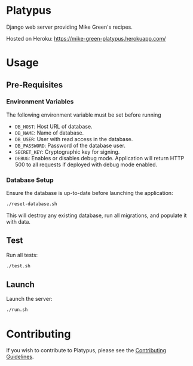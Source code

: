 Platypus
========

Django web server providing Mike Green's recipes.

Hosted on Heroku: https://mike-green-platypus.herokuapp.com/

# Usage

## Pre-Requisites

### Environment Variables

The following environment variable must be set before running

* `DB_HOST`: Host URL of database.
* `DB_NAME`: Name of database.
* `DB_USER`: User with read access in the database.
* `DB_PASSWORD`: Password of the database user.
* `SECRET_KEY`: Cryptographic key for signing.
* `DEBUG`: Enables or disables debug mode. Application will return HTTP 500 to all requests if deployed with debug mode enabled.

### Database Setup

Ensure the database is up-to-date before launching the application:

```bash
./reset-database.sh
```

This will destroy any existing database, run all migrations, and populate it with data.

## Test

Run all tests:

```bash
./test.sh
```

## Launch

Launch the server:

```bash
./run.sh
```

# Contributing
If you wish to contribute to Platypus, please see the [Contributing Guidelines](CONTRIBUTING.md).